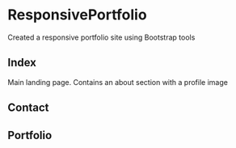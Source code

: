 # ResponsivePortfolio
Created a responsive portfolio site using Bootstrap tools

## Index
Main landing page. Contains an about section with a profile image


## Contact

## Portfolio
